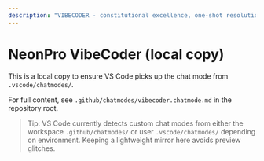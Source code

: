 ```yaml
---
description: "VIBECODER - constitutional excellence, one-shot resolution"
---
```


# NeonPro VibeCoder (local copy)

This is a local copy to ensure VS Code picks up the chat mode from `.vscode/chatmodes/`.

For full content, see `.github/chatmodes/vibecoder.chatmode.md` in the repository root.

> Tip: VS Code currently detects custom chat modes from either the workspace `.github/chatmodes/` or user `.vscode/chatmodes/` depending on environment. Keeping a lightweight mirror here avoids preview glitches.